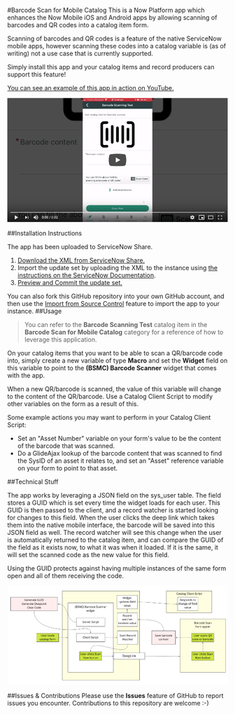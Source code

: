 #Barcode Scan for Mobile Catalog
This is a Now Platform app which enhances the Now Mobile iOS and Android apps by allowing scanning of barcodes and QR codes into a catalog item form.

Scanning of barcodes and QR codes is a feature of the native ServiceNow mobile apps, however scanning these codes into a catalog variable is (as of writing) not a use case that is currently supported.

Simply install this app and your catalog items and record producers can support this feature!

[You can see an example of this app in action on YouTube.]()

<a href="https://youtu.be/-4wFT0_5F2s">![YouTube video showing the app in action](resources/bcmc-yt.png)</a>

##Installation Instructions

The app has been uploaded to ServiceNow Share.

1. [Download the XML from ServiceNow Share.](https://developer.servicenow.com/connect.do#!/share/contents/4661767_barcode_scan_for_mobile_catalog?v=1.0&t=PRODUCT_DETAILS)
2. Import the update set by uploading the XML to the instance using [the instructions on the ServiceNow Documentation](https://docs.servicenow.com/bundle/helsinki-application-development/page/build/system-update-sets/task/t_LoadCustomizationsFromAnXMLFile.html).
3. [Preview and Commit the update set.](https://docs.servicenow.com/bundle/orlando-application-development/page/build/system-update-sets/task/t_CommitAnUpdateSet.html)


You can also fork this GitHub repository into your own GitHub account, and then use the [Import from Source Control](https://docs.servicenow.com/bundle/orlando-application-development/page/build/applications/task/t_ImportAppFromSourceControl.html) feature to import the app to your instance.
##Usage
>You can refer to the **Barcode Scanning Test** catalog item in the **Barcode Scan for Mobile Catalog** category for a reference of how to leverage this application.

On your catalog items that you want to be able to scan a QR/barcode code into, simply create a new variable of type **Macro** and set the **Widget** field on this variable to point to the **(BSMC) Barcode Scanner** widget that comes with the app.

When a new QR/barcode is scanned, the value of this variable will change to the content of the QR/barcode. Use a Catalog Client Script to modify other variables on the form as a result of this.

Some example actions you may want to perform in your Catalog Client Script:

- Set an "Asset Number" variable on your form's value to be the content of the barcode that was scanned.
- Do a GlideAjax lookup of the barcode content that was scanned to find the SysID of an asset it relates to, and set an "Asset" reference variable on your form to point to that asset.

##Technical Stuff

The app works by leveraging a JSON field on the sys_user table. The field stores a GUID which is set every time the widget loads for each user. This GUID is then passed to the client, and a record watcher is started looking for changes to this field. When the user clicks the deep link which takes them into the native mobile interface, the barcode will be saved into this JSON field as well. The record watcher will see this change when the user is automatically returned to the catalog item, and can compare the GUID of the field as it exists now, to what it was when it loaded. If it is the same, it will set the scanned code as the new value for this field.

Using the GUID protects against having multiple instances of the same form open and all of them receiving the code.

![Diagram showing how the application works](resources/flow.png)

##Issues & Contributions
Please use the **Issues** feature of GitHub to report issues you encounter. Contributions to this repository are welcome :-)